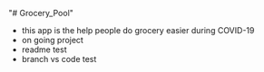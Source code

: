"# Grocery_Pool" 
- this app is the help people do grocery easier during COVID-19
- on going project
- readme test
- branch vs code test